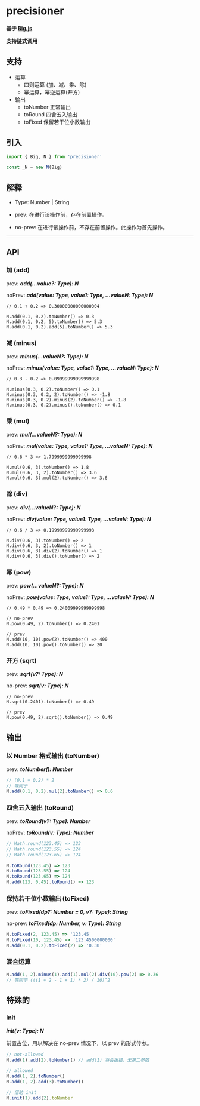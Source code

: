 # precisioner

**基于 [Big.js](http://mikemcl.github.io/big.js/)**

**支持链式调用**

## 支持
- 运算
  - 四则运算 (加、减、乘、除)
  - 幂运算，幂逆运算(开方)
- 输出
  - toNumber 正常输出
  - toRound 四舍五入输出
  - toFixed 保留若干位小数输出

## 引入

```javascript
import { Big, N } from 'precisioner'

const _N = new N(Big)
```

## 解释

- Type: Number | String

- prev: 在进行该操作前，存在前置操作。

- no-prev: 在进行该操作前，不存在前置操作。此操作为首先操作。

----

## API

### 加 (add)

prev: ***add(...value?: Type): N***

noPrev: ***add(value: Type, value1: Type, ...valueN: Type): N***

```javscript
// 0.1 + 0.2 => 0.30000000000000004

N.add(0.1, 0.2).toNumber() => 0.3
N.add(0.1, 0.2, 5).toNumber() => 5.3
N.add(0.1, 0.2).add(5).toNumber() => 5.3
```

### 减 (minus)

prev: ***minus(...valueN?: Type): N***

noPrev: ***minus(value: Type, value1: Type, ...valueN: Type): N***

```javscript
// 0.3 - 0.2 => 0.09999999999999998

N.minus(0.3, 0.2).toNumber() => 0.1
N.minus(0.3, 0.2, 2).toNumber() => -1.8
N.minus(0.3, 0.2).minus(2).toNumber() => -1.8
N.minus(0.3, 0.2).minus().toNumber() => 0.1
```

### 乘 (mul)

prev: ***mul(...valueN?: Type): N***

noPrev: ***mul(value: Type, value1: Type, ...valueN: Type): N***

```javscript
// 0.6 * 3 => 1.7999999999999998

N.mul(0.6, 3).toNumber() => 1.8
N.mul(0.6, 3, 2).toNumber() => 3.6
N.mul(0.6, 3).mul(2).toNumber() => 3.6
```

### 除 (div)

prev: ***div(...valueN?: Type): N***

noPrev: ***div(value: Type, value1: Type, ...valueN: Type): N***

```javscript
// 0.6 / 3 => 0.19999999999999998

N.div(0.6, 3).toNumber() => 2
N.div(0.6, 3, 2).toNumber() => 1
N.div(0.6, 3).div(2).toNumber() => 1
N.div(0.6, 3).div().toNumber() => 2
```

### 幂 (pow)

prev: ***pow(...valueN?: Type): N***

noPrev: ***pow(value: Type, value1: Type, ...valueN: Type): N***

```javscript
// 0.49 * 0.49 => 0.24009999999999998

// no-prev
N.pow(0.49, 2).toNumber() => 0.2401

// prev
N.add(10, 10).pow(2).toNumber() => 400
N.add(10, 10).pow().toNumber() => 20
```

### 开方 (sqrt)

prev: ***sqrt(v?: Type): N***

no-prev: ***sqrt(v: Type): N***

```javscript
// no-prev
N.sqrt(0.2401).toNumber() => 0.49

// prev
N.pow(0.49, 2).sqrt().toNumber() => 0.49
```

## 输出

### 以 Number 格式输出 (toNumber)

prev: ***toNumber(): Number***

```javascript
// (0.1 + 0.2) * 2
// 等同于
N.add(0.1, 0.2).mul(2).toNumber() => 0.6
```

### 四舍五入输出 (toRound)

prev: ***toRound(v?: Type): Number***

noPrev: ***toRound(v: Type): Number***

```javascript
// Math.round(123.45) => 123
// Math.round(123.55) => 124
// Math.round(123.65) => 124

N.toRound(123.45) => 123
N.toRound(123.55) => 124
N.toRound(123.65) => 124
N.add(123, 0.45).toRound() => 123
```

### 保持若干位小数输出 (toFixed)

prev: ***toFixed(dp?: Number = 0, v?: Type): String***

no-prev: ***toFixed(dp: Number, v: Type): String***

```javascript
N.toFixed(2, 123.45) => '123.45'
N.toFixed(10, 123.45) => '123.4500000000'
N.add(0.1, 0.2).toFixed(2) => '0.30'
```

### 混合运算

```javascript
N.add(1, 2).minus(1).add(1).mul(2).div(10).pow(2) => 0.36 
// 等同于 (((1 + 2 - 1 + 1) * 2) / 10)^2
```

## 特殊的

### init

***init(v: Type): N***

前置占位，用以解决在 no-prev 情况下，以 prev 的形式传参。

```javascript
// not-allowed 
N.add(1).add(2).toNumber() // add(1) 将会报错，无第二参数

// allowed
N.add(1, 2).toNumber()
N.add(1, 2).add(3).toNumber()

// 借助 init
N.init(1).add(2).toNumber
```
